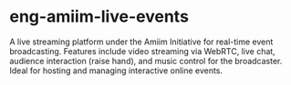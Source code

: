# eng-amiim-live-events
A live streaming platform under the Amiim Initiative for real-time event broadcasting. Features include video streaming via WebRTC, live chat, audience interaction (raise hand), and music control for the broadcaster. Ideal for hosting and managing interactive online events.
